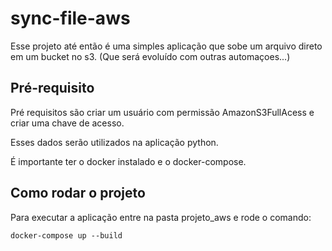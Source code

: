 # sync-file-aws


Esse projeto até então é uma simples aplicação que sobe um arquivo direto em um bucket no s3. (Que será evoluído com outras automaçoes...)


## Pré-requisito
Pré requisitos são criar um usuário com permissão AmazonS3FullAcess e criar uma chave de acesso.

Esses dados serão utilizados na aplicação python.

É importante ter o docker instalado e o docker-compose.


## Como rodar o projeto

Para executar a aplicação entre na pasta projeto_aws e rode o comando:

`docker-compose up --build`

